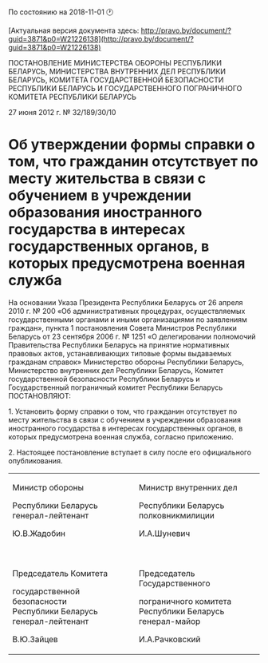 По состоянию на 2018-11-01 &#x1F550;

[Актуальная версия документа здесь: http://pravo.by/document/?guid=3871&p0=W21226138](http://pravo.by/document/?guid=3871&p0=W21226138)

<p>ПОСТАНОВЛЕНИЕ МИНИСТЕРСТВА ОБОРОНЫ РЕСПУБЛИКИ БЕЛАРУСЬ, МИНИСТЕРСТВА ВНУТРЕННИХ ДЕЛ РЕСПУБЛИКИ БЕЛАРУСЬ, КОМИТЕТА ГОСУДАРСТВЕННОЙ БЕЗОПАСНОСТИ РЕСПУБЛИКИ БЕЛАРУСЬ И ГОСУДАРСТВЕННОГО ПОГРАНИЧНОГО КОМИТЕТА РЕСПУБЛИКИ БЕЛАРУСЬ</p>
<p>27 июня 2012 г. № 32/189/30/10</p>
<h1>Об утверждении формы справки о том, что гражданин отсутствует по месту жительства в связи с обучением в учреждении образования иностранного государства в интересах государственных органов, в которых предусмотрена военная служба</h1>
<p>На основании Указа Президента Республики Беларусь от 26 апреля 2010 г. № 200 «Об административных процедурах, осуществляемых государственными органами и иными организациями по заявлениям граждан», пункта 1 постановления Совета Министров Республики Беларусь от 23 сентября 2006 г. № 1251 «О делегировании полномочий Правительства Республики Беларусь на принятие нормативных правовых актов, устанавливающих типовые формы выдаваемых гражданам справок» Министерство обороны Республики Беларусь, Министерство внутренних дел Республики Беларусь, Комитет государственной безопасности Республики Беларусь и Государственный пограничный комитет Республики Беларусь ПОСТАНОВЛЯЮТ:</p>
<p>1. Установить форму справки о том, что гражданин отсутствует по месту жительства в связи с обучением в учреждении образования иностранного государства в интересах государственных органов, в которых предусмотрена военная служба, согласно приложению.</p>
<p>2. Настоящее постановление вступает в силу после его официального опубликования.</p>
<p></p>
<table>
<tr>
<td>
<p>Министр обороны</p>
<p>Республики Беларусь<br>генерал-лейтенант</p>
<p>Ю.В.Жадобин</p>
</td>
<td><p></p></td>
<td>
<p>Министр внутренних дел</p>
<p>Республики Беларусь<br>полковникмилиции</p>
<p>И.А.Шуневич</p>
</td>
</tr>
<tr>
<td><p></p></td>
<td><p></p></td>
<td><p></p></td>
</tr>
<tr>
<td>
<p>Председатель Комитета</p>
<p>государственной безопасности <br>Республики Беларусь<br>генерал-лейтенант</p>
<p>В.Ю.Зайцев</p>
</td>
<td><p></p></td>
<td>
<p>Председатель Государственного</p>
<p>пограничного комитета <br>Республики Беларусь<br>генерал-майор</p>
<p>И.А.Рачковский</p>
</td>
</tr>
</table>
<p></p>